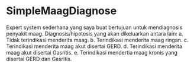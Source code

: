 # SimpleMaagDiagnose

Expert system sederhana yang saya buat bertujuan untuk mendiagnosis penyakit maag. Diagnosis/hipotesis yang akan dikeluarkan antara lain:
  a.	Tidak terindikasi menderita maag.
  b.	Terindikasi menderita maag ringan.
  c.	Terindikasi menderita maag akut disertai GERD.
  d.	Terindikasi menderita maag akut disertai Gasritis.
  e.	Terindikasi mendertia maag kronis yang disertai GERD dan Gasritis.
